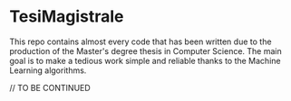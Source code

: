 # TesiMagistrale

This repo contains almost every code that has been written due to the production of the Master's degree thesis in Computer Science.
The main goal is to make a tedious work simple and reliable thanks to the Machine Learning algorithms.

// TO BE CONTINUED

